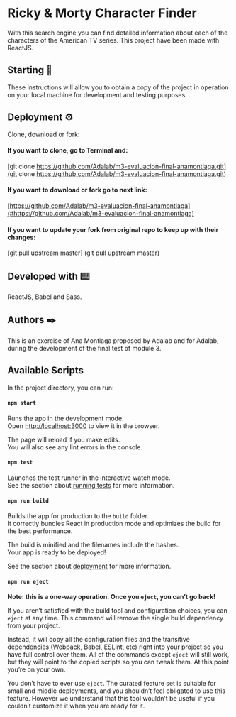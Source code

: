 # Ricky & Morty Character Finder
With this search engine you can find detailed information about each of the characters of the American TV series.
This project have been made with ReactJS.

## Starting 🚀 
These instructions will allow you to obtain a copy of the project in operation on your local machine for development and testing purposes.

## Deployment ⚙️
Clone, download or fork: 
  
  #### If you want to clone, go to Terminal and:
  [git clone https://github.com/Adalab/m3-evaluacion-final-anamontiaga.git](git clone https://github.com/Adalab/m3-evaluacion-final-anamontiaga.git)
  
  #### If you want to download or fork go to next link:
   [https://github.com/Adalab/m3-evaluacion-final-anamontiaga](#https://github.com/Adalab/m3-evaluacion-final-anamontiaga)

  #### If you want to update your fork from original repo to keep up with their changes:
  [git pull upstream master] (git pull upstream master)
  
  
## Developed with ⌨️
ReactJS, Babel and Sass.

## Authors ✒️
This is an exercise of Ana Montiaga proposed by Adalab and for Adalab, during the development of the final test of module 3.

## Available Scripts

In the project directory, you can run:

#### `npm start`

Runs the app in the development mode.<br>
Open [http://localhost:3000](http://localhost:3000) to view it in the browser.

The page will reload if you make edits.<br>
You will also see any lint errors in the console.

#### `npm test`

Launches the test runner in the interactive watch mode.<br>
See the section about [running tests](https://facebook.github.io/create-react-app/docs/running-tests) for more information.

#### `npm run build`

Builds the app for production to the `build` folder.<br>
It correctly bundles React in production mode and optimizes the build for the best performance.

The build is minified and the filenames include the hashes.<br>
Your app is ready to be deployed!

See the section about [deployment](https://facebook.github.io/create-react-app/docs/deployment) for more information.

#### `npm run eject`

**Note: this is a one-way operation. Once you `eject`, you can’t go back!**

If you aren’t satisfied with the build tool and configuration choices, you can `eject` at any time. This command will remove the single build dependency from your project.

Instead, it will copy all the configuration files and the transitive dependencies (Webpack, Babel, ESLint, etc) right into your project so you have full control over them. All of the commands except `eject` will still work, but they will point to the copied scripts so you can tweak them. At this point you’re on your own.

You don’t have to ever use `eject`. The curated feature set is suitable for small and middle deployments, and you shouldn’t feel obligated to use this feature. However we understand that this tool wouldn’t be useful if you couldn’t customize it when you are ready for it.

